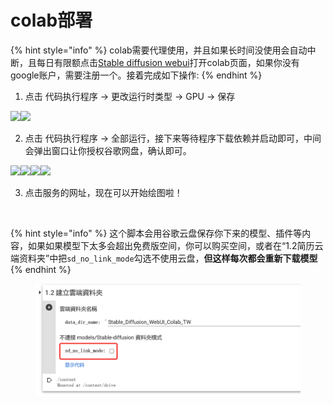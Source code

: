 # colab部署

{% hint style="info" %}
colab需要代理使用，并且如果长时间没使用会自动中断，且每日有限额点击[Stable diffusion webui](https://colab.research.google.com/drive/1lSXd7Z3ElxNgmQVfwRUqhawiWMqTjWXr#scrollTo=kKQcBysS2tQo)打开colab页面，如果你没有google账户，需要注册一个。接着完成如下操作:
{% endhint %}

1. 点击 代码执行程序 -> 更改运行时类型 -> GPU -> 保存

![](https://z28pynubvc.feishu.cn/space/api/box/stream/download/asynccode/?code=NTkyNThjMTc1MzBhZTQzMjhkYjFjYzAzM2E5MDY0NjVfcEVnWHJYeWVMSHcxbXk2ZjVpd09adXRHT3I4bVdJY0ZfVG9rZW46R2RVTGJxb1Nvb1NNM1l4Rm93OWNSYUI5bnRmXzE2ODM2MjU0ODI6MTY4MzYyOTA4Ml9WNA)![](https://z28pynubvc.feishu.cn/space/api/box/stream/download/asynccode/?code=MmZkNDFiNzNiMGFhYWZkMWE1ZDg4NDI5NDZlYmQwZTlfTDlES1paSlMwd0lkR1hIeHlQS0xQZFFHOUNUNUp5RVpfVG9rZW46WHdocWJSSDVSb2pQVnd4VWdKRGNBbE5KbnljXzE2ODM2MjU0ODI6MTY4MzYyOTA4Ml9WNA)

2. 点击 代码执行程序 -> 全部运行，接下来等待程序下载依赖并启动即可，中间会弹出窗口让你授权谷歌网盘，确认即可。

![](https://z28pynubvc.feishu.cn/space/api/box/stream/download/asynccode/?code=MjRmYjBiNDI1YjVlMmE5Yzc1MmRiYjVmOTdhNTY4NTVfcWpHeHREaERrM3FCYzZqdGlaMVoxakRYTEFqeHJYU0tfVG9rZW46Q2RkOGJvOFpKbzZydXB4QzVyb2NkTUdrbm1HXzE2ODM2MjU0OTc6MTY4MzYyOTA5N19WNA)![](https://z28pynubvc.feishu.cn/space/api/box/stream/download/asynccode/?code=ZTY1YjUyMDliMTYyYzVhN2ZiMTM5ZWRkNDFjY2NjMzdfUnlDTm00T2hhUkxVdjQyRUhvQXlyVExadmdSYkwydjhfVG9rZW46QXNqemJOQkQ1b1VzaHp4V1p0bGNXbmo0bkZmXzE2ODM2MjU0OTc6MTY4MzYyOTA5N19WNA)![](https://z28pynubvc.feishu.cn/space/api/box/stream/download/asynccode/?code=OWZjODhhZmY4NzA3NTJlMDhjYzBmZmZiODRhY2UxNzNfaTBHWjMwRDVuakg5bERxVEM5QldPb0xJZnFZWlNzU01fVG9rZW46UEpsZWI1Ump1b2xrODB4T2liTGNoeUVMbk5lXzE2ODM2MjU0OTc6MTY4MzYyOTA5N19WNA)![](https://z28pynubvc.feishu.cn/space/api/box/stream/download/asynccode/?code=ZDE2MzkwNTI0MjE1MzQwOWE4NDA4ZmFiN2U1ODkzMGFfTkpzeWY3ME12bnh3OEc4ZjAydVROeWNnOEtQY1Z1Q3pfVG9rZW46V3lRZWJZTm5rb1JhR2x4YjB2aWNCOWxMbldoXzE2ODM2MjU0OTc6MTY4MzYyOTA5N19WNA)

3. 点击服务的网址，现在可以开始绘图啦！

<figure><img src="https://z28pynubvc.feishu.cn/space/api/box/stream/download/asynccode/?code=MTNlMzgwNjU3MDIxNzc0MDAwYjlmYjE0YzNiYjQ1NzFfNVhSSmJvdXUwWVFmcG5oY3R4UUVWSmRyWUtab2tFcWpfVG9rZW46U24wQmJqYTJGb2Z4d0d4VU1aUmN0Q3ZLbllkXzE2ODM2MjU1MDU6MTY4MzYyOTEwNV9WNA" alt=""><figcaption></figcaption></figure>

{% hint style="info" %}
这个脚本会用谷歌云盘保存你下来的模型、插件等内容，如果如果模型下太多会超出免费版空间，你可以购买空间，或者在“1.2简历云端资料夹”中把`sd_no_link_mode`勾选不使用云盘，**但这样每次都会重新下载模型**
{% endhint %}

<figure><img src="../../.gitbook/assets/image.png" alt=""><figcaption></figcaption></figure>
